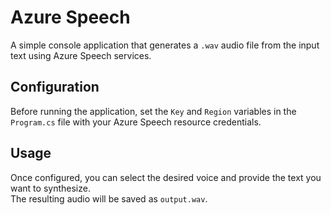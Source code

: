 # Azure Speech

A simple console application that generates a `.wav` audio file from the input text using Azure Speech services.

## Configuration

Before running the application, set the `Key` and `Region` variables in the `Program.cs` file with your Azure Speech resource credentials.

## Usage

Once configured, you can select the desired voice and provide the text you want to synthesize.  
The resulting audio will be saved as `output.wav`.
